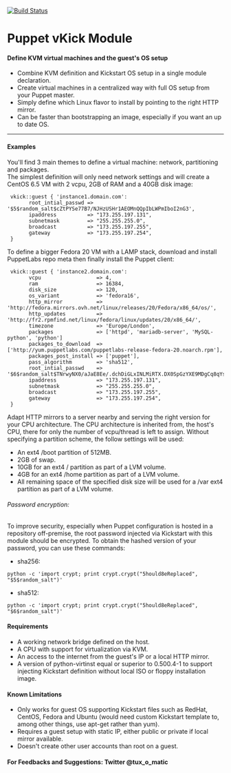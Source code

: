 [![Build Status](https://travis-ci.org/tux-o-matic/puppet-vkick.svg?branch=0.4.0)](https://travis-ci.org/tux-o-matic/puppet-vkick)
# Puppet vKick Module #

#### Define KVM virtual machines and the guest's OS setup
- Combine KVM definition and Kickstart OS setup in a single module declaration.
- Create virtual machines in a centralized way with full OS setup from your Puppet master.
- Simply define which Linux flavor to install by pointing to the right HTTP mirror.
- Can be faster than bootstrapping an image, especially if you want an up to date OS.  

-------

#### Examples 
You'll find 3 main themes to define a virtual machine: network, partitioning and packages.  
The simplest definition will only need network settings and will create a CentOS 6.5 VM with 2 vcpu, 2GB of RAM and a 40GB disk image:
```
 vkick::guest { 'instance1.domain.com':
       root_intial_passwd => '$5$random_salt$cZtPYSe77B7/NJHzUSHr1AEOMnQQpIbLWPmIboI2nG3',
       ipaddress          => "173.255.197.131",
       subnetmask         => "255.255.255.0",
       broadcast          => "173.255.197.255",
       gateway            => "173.255.197.254",
 }
```

To define a bigger Fedora 20 VM with a LAMP stack, download and install PuppetLabs repo meta then finally install the Puppet client:
```
 vkick::guest { 'instance2.domain.com':
 	   vcpu		             => 4,
 	   ram		             => 16384,
 	   disk_size             => 120,
 	   os_variant            => 'fedora16',
 	   http_mirror           => 'http://fedora.mirrors.ovh.net/linux/releases/20/Fedora/x86_64/os/',
 	   http_updates          => 'http://fr2.rpmfind.net/linux/fedora/linux/updates/20/x86_64/',
 	   timezone	             => 'Europe/London',
 	   packages              => ['httpd', 'mariadb-server', 'MySQL-python', 'python']
 	   packages_to_download  => ['http://yum.puppetlabs.com/puppetlabs-release-fedora-20.noarch.rpm'],
 	   packages_post_install => ['puppet'],
       pass_algorithm        => 'sha512',
       root_intial_passwd    => '$6$random_salt$TNrwyNX0/aJaE8Ee/.dchDiGLxINLMiRTX.DX0SpGzYXE9MDgCq8qYsEBqBe5pPUKtPTUxoTXJyIgdsWQ1Csp0',
       ipaddress             => "173.255.197.131",
       subnetmask            => "255.255.255.0",
       broadcast             => "173.255.197.255",
       gateway               => "173.255.197.254",
 }
```

Adapt HTTP mirrors to a server nearby and serving the right version for your CPU architecture.
The CPU architecture is inherited from, the host's CPU, there for only the number of vcpu/thread is left to assign.
Without specifying a partition scheme, the follow settings will be used:
- An ext4 /boot partition of 512MB.
- 2GB of swap.
- 10GB for an ext4 / partition as part of a LVM volume.
- 4GB for an ext4 /home partition as part of a LVM volume.
- All remaining space of the specified disk size will be used for a /var ext4 partition as part of a LVM volume.


###### Password encryption:
To improve security, especially when Puppet configuration is hosted in a repository off-premise, the root password injected via Kickstart with this module should be encrypted. To obtain the hashed version of your password, you can use these commands:
* sha256:
```shell
python -c 'import crypt; print crypt.crypt("5hould8eReplaced", "$5$random_salt")'
```
* sha512:
```shell
python -c 'import crypt; print crypt.crypt("5hould8eReplaced", "$6$random_salt")'
```

#### Requirements
- A working network bridge defined on the host.
- A CPU with support for virtualization via KVM.
- An access to the internet from the guest's IP or a local HTTP mirror.
- A version of python-virtinst equal or superior to 0.500.4-1 to support injecting Kickstart definition without local ISO or floppy installation image. 

#### Known Limitations
- Only works for guest OS supporting Kickstart files such as RedHat, CentOS, Fedora and Ubuntu (would need custom Kickstart template to, among other things, use apt-get rather than yum).
- Requires a guest setup with static IP, either public or private if local mirror available.
- Doesn't create other user accounts than root on a guest.

#### For Feedbacks and Suggestions: Twitter @tux_o_matic
